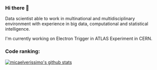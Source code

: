 ### Hi there 👋

Data scientist able to work in multinational and multidisciplinary environment with experience in big data, computational and statistical intelligence.


I'm currently working on Electron Trigger in ATLAS Experiment in CERN.


### Code ranking:

[![micaelverissimo's github stats](https://github-readme-stats.vercel.app/api?username=micaelverissimo&theme=graywhite)](https://github.com/micaelverissimo)


<!--
**micaelverissimo/micaelverissimo** is a ✨ _special_ ✨ repository because its `README.md` (this file) appears on your GitHub profile.

Here are some ideas to get you started:

- 🔭 I’m currently working on ...
- 🌱 I’m currently learning ...
- 👯 I’m looking to collaborate on ...
- 🤔 I’m looking for help with ...
- 💬 Ask me about ...
- 📫 How to reach me: ...
- 😄 Pronouns: ...
- ⚡ Fun fact: ...
-->
